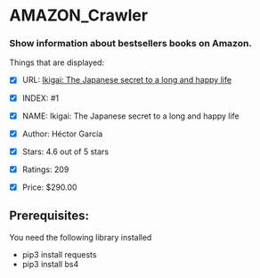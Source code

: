 # AMAZON_Crawler

### Show information about bestsellers books on Amazon.

Things that are displayed:

- [x]  URL: [Ikigai: The Japanese secret to a long and happy life](https://www.amazon.in//Ikigai-H%C3%A9ctor-Garc%C3%ADa/dp/178633089X/ref=zg_bs_books_1)
- [x]  INDEX: #1  
- [x]  NAME: Ikigai: The Japanese secret to a long and happy life	
- [x]  Author: Héctor García
- [x]  Stars: 4.6 out of 5 stars	
- [x]  Ratings: 209
- [x]  Price: $290.00




## Prerequisites:
You need the following library installed
- pip3 install requests
- pip3 install bs4


